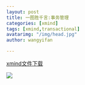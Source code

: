 ```yaml
---
layout: post
title: 一图胜千言:事务管理
categories: [xmind]
tags: [xmind,transactional]
avatarimg: "/img/head.jpg"
author: wangyifan

---
```


[xmind文件下载](/mind/transaction.xmind)


<!-- more -->

![]({{site.CDN_PATH}}/mind/transaction.png)
